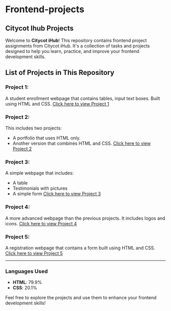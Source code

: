 # Frontend-projects

## Citycot Ihub Projects

Welcome to **Citycot iHub**! This repository contains frontend project assignments from Citycot iHub. It's a collection of tasks and projects designed to help you learn, practice, and improve your frontend development skills.

## List of Projects in This Repository

### Project 1:
A student enrollment webpage that contains tables, input text boxes. Built using HTML and CSS. 
[Click here to view Project 1](#)

### Project 2:
This includes two projects:
- A portfolio that uses HTML only.
- Another version that combines HTML and CSS. 
[Click here to view Project 2](#)

### Project 3:
A simple webpage that includes:
- A table
- Testimonials with pictures
- A simple form
[Click here to view Project 3](#)

### Project 4:
A more advanced webpage than the previous projects. It includes logos and icons.
[Click here to view Project 4](#)

### Project 5:
A registration webpage that contains a form built using HTML and CSS.
[Click here to view Project 5](https://github.com/eng-abdirahmanali/frontend-developer/tree/main/city-cot-inivation-hub/project-five)

---

### Languages Used
- **HTML**: 79.9%
- **CSS**: 20.1%

Feel free to explore the projects and use them to enhance your frontend development skills!
